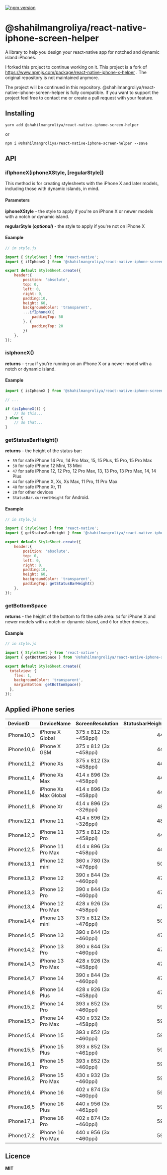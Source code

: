 [![npm version](https://badge.fury.io/js/react-native-iphone-screen-helper.svg)](https://badge.fury.io/js/react-native-iphone-screen-helper)

# @shahilmangroliya/react-native-iphone-screen-helper
A library to help you design your react-native app for notched and dynamic island iPhones.


I forked this project to continue working on it.
This project is a fork of https://www.npmjs.com/package/react-native-iphone-x-helper .
The original repository is not maintained anymore.

The project will be continued in this repository. @shahilmangroliya/react-native-iphone-screen-helper is fully compatible.
If you want to support the project feel free to contact me or create a pull request with your feature.


## Installing ##
`yarn add @shahilmangroliya/react-native-iphone-screen-helper`

or

`npm i @shahilmangroliya/react-native-iphone-screen-helper --save`

## API ##

### ifIphoneX(iphoneXStyle, \[regularStyle\]) ###
This method is for creating stylesheets with the iPhone X and later models, including those with dynamic islands, in mind.

#### Parameters ####
**iphoneXStyle** - the style to apply if you're on iPhone X or newer models with a notch or dynamic island.

**regularStyle (*optional*)** - the style to apply if you're not on iPhone X

#### Example ####
```js
// in style.js

import { StyleSheet } from 'react-native';
import { ifIphoneX } from '@shahilmangroliya/react-native-iphone-screen-helper'

export default StyleSheet.create({
    header:{
        position: 'absolute',
        top: 0,
        left: 0,
        right: 0,
        padding:10,
        height: 60,
        backgroundColor: 'transparent',
        ...ifIphoneX({
            paddingTop: 50
        }, {
            paddingTop: 20
        })
    },
});
```

### isIphoneX() ###

**returns** - `true` if you're running on an iPhone X or a newer model with a notch or dynamic island.

#### Example ####
```js
import { isIphoneX } from '@shahilmangroliya/react-native-iphone-screen-helper'

// ...

if (isIphoneX()) {
    // do this...
} else {
    // do that...
}
```

### getStatusBarHeight() ###

**returns** - the height of the status bar:
- `59` for safe iPhone 14 Pro, 14 Pro Max, 15, 15 Plus, 15 Pro, 15 Pro Max
- `50` for safe iPhone 12 Mini, 13 Mini
- `47` for safe iPhone 12, 12 Pro, 12 Pro Max, 13, 13 Pro, 13 Pro Max, 14, 14 Plus
- `44` for safe iPhone X, Xs, Xs Max, 11 Pro, 11 Pro Max
- `48` for safe iPhone Xr, 11
- `20` for other devices
- `StatusBar.currentHeight` for Android.

#### Example ####

```js
// in style.js

import { StyleSheet } from 'react-native';
import { getStatusBarHeight } from '@shahilmangroliya/react-native-iphone-screen-helper'

export default StyleSheet.create({
    header:{
        position: 'absolute',
        top: 0,
        left: 0,
        right: 0,
        padding:10,
        height: 60,
        backgroundColor: 'transparent',
        paddingTop: getStatusBarHeight()
    },
});
```

### getBottomSpace ###

**returns** - the height of the bottom to fit the safe area: `34` for iPhone X and newer models with a notch or dynamic island, and `0` for other devices.

#### Example ####

```js
// in style.js

import { StyleSheet } from 'react-native';
import { getBottomSpace } from '@shahilmangroliya/react-native-iphone-screen-helper'

export default StyleSheet.create({
  totalview: {
    flex: 1,
    backgroundColor: 'transparent',
    marginBottom: getBottomSpace()
  },
});
```


## Applied iPhone series
| DeviceID   | DeviceName           | ScreenResolution       |   StatusbarHeight |
|:-----------|:---------------------|:-----------------------|------------------:|
| iPhone10,3 | iPhone X Global      | 375 x 812 (3x ~458ppi) |                44 |
| iPhone10,6 | iPhone X GSM         | 375 x 812 (3x ~458ppi) |                44 |
| iPhone11,2 | iPhone Xs            | 375 x 812 (3x ~458ppi) |                44 |
| iPhone11,4 | iPhone Xs Max        | 414 x 896 (3x ~458ppi) |                44 |
| iPhone11,6 | iPhone Xs Max Global | 414 x 896 (3x ~458ppi) |                44 |
| iPhone11,8 | iPhone Xr            | 414 x 896 (2x ~326ppi) |                48 |
| iPhone12,1 | iPhone 11            | 414 x 896 (2x ~326ppi) |                48 |
| iPhone12,3 | iPhone 11 Pro        | 375 x 812 (3x ~458ppi) |                44 |
| iPhone12,5 | iPhone 11 Pro Max    | 414 x 896 (3x ~458ppi) |                44 |
| iPhone13,1 | iPhone 12 mini       | 360 x 780 (3x ~476ppi) |                50 |
| iPhone13,2 | iPhone 12            | 390 x 844 (3x ~460ppi) |                47 |
| iPhone13,3 | iPhone 12 Pro        | 390 x 844 (3x ~460ppi) |                47 |
| iPhone13,4 | iPhone 12 Pro Max    | 428 x 926 (3x ~458ppi) |                47 |
| iPhone14,4 | iPhone 13 mini       | 375 x 812 (3x ~476ppi) |                50 |
| iPhone14,5 | iPhone 13            | 390 x 844 (3x ~460ppi) |                47 |
| iPhone14,2 | iPhone 13 Pro        | 390 x 844 (3x ~460ppi) |                47 |
| iPhone14,3 | iPhone 13 Pro Max    | 428 x 926 (3x ~458ppi) |                47 |
| iPhone14,7 | iPhone 14            | 390 x 844 (3x ~460ppi) |                47 |
| iPhone14,8 | iPhone 14 Plus       | 428 x 926 (3x ~458ppi) |                47 |
| iPhone15,2 | iPhone 14 Pro        | 393 x 852 (3x ~460ppi) |                59 |
| iPhone15,3 | iPhone 14 Pro Max    | 430 x 932 (3x ~458ppi) |                59 |
| iPhone15,4 | iPhone 15            | 393 x 852 (3x ~460ppi) |                59 |
| iPhone15,5 | iPhone 15 Plus       | 393 x 852 (3x ~461ppi) |                59 |
| iPhone16,1 | iPhone 15 Pro        | 393 x 852 (3x ~460ppi) |                59 |
| iPhone16,2 | iPhone 15 Pro Max    | 430 x 932 (3x ~460ppi) |                59 |
| iPhone16,4 | iPhone 16            | 402 x 874 (3x ~460ppi) |                59 |
| iPhone16,5 | iPhone 16 Plus       | 440 x 956 (3x ~461ppi) |                59 |
| iPhone17,1 | iPhone 16 Pro        | 402 x 874 (3x ~460ppi) |                59 |
| iPhone17,2 | iPhone 16 Pro Max    | 440 x 956 (3x ~460ppi) |                59 |


## Licence ##
**MIT**
